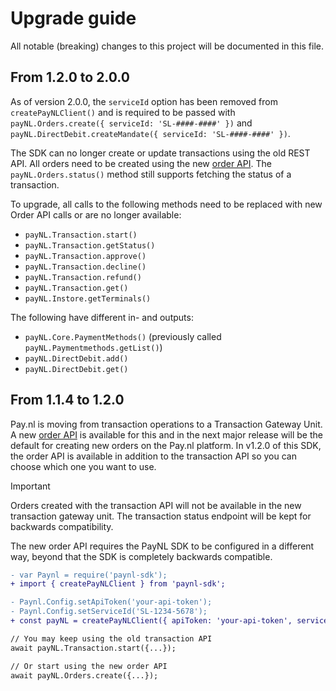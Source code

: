 # Upgrade guide

All notable (breaking) changes to this project will be documented in this file.

## From 1.2.0 to 2.0.0

As of version 2.0.0, the `serviceId` option has been removed from `createPayNLClient()` and is required to be passed 
with `payNL.Orders.create({ serviceId: 'SL-####-####' })` and `payNL.DirectDebit.createMandate({ serviceId: 'SL-####-####' })`.

The SDK can no longer create or update transactions using the old REST API.
All orders need to be created using the new [order API](https://developer.pay.nl/reference/api_create_order-1).
The `payNL.Orders.status()` method still supports fetching the status of a transaction.

To upgrade, all calls to the following methods need to be replaced with new Order API calls or are no longer available:
* `payNL.Transaction.start()`
* `payNL.Transaction.getStatus()`
* `payNL.Transaction.approve()`
* `payNL.Transaction.decline()`
* `payNL.Transaction.refund()`
* `payNL.Transaction.get()`
* `payNL.Instore.getTerminals()`

The following have different in- and outputs:
* `payNL.Core.PaymentMethods()` (previously called `payNL.Paymentmethods.getList()`)
* `payNL.DirectDebit.add()`
* `payNL.DirectDebit.get()` 

## From 1.1.4 to 1.2.0

Pay.nl is moving from transaction operations to a Transaction Gateway Unit.
A new [order API](https://developer.pay.nl/reference/) is available for this and in the next major release will be the default for creating new orders on the Pay.nl platform.
In v1.2.0 of this SDK, the order API is available in addition to the transaction API so you can choose which one you want to use.

> [!IMPORTANT]
> Orders created with the transaction API will not be available in the new transaction gateway unit.
> The transaction status endpoint will be kept for backwards compatibility.

The new order API requires the PayNL SDK to be configured in a different way, beyond that the SDK is completely backwards compatible.

```diff
- var Paynl = require('paynl-sdk');
+ import { createPayNLClient } from 'paynl-sdk';

- Paynl.Config.setApiToken('your-api-token');
- Paynl.Config.setServiceId('SL-1234-5678');
+ const payNL = createPayNLClient({ apiToken: 'your-api-token', serviceId: 'SL-1234-5678' });

// You may keep using the old transaction API
await payNL.Transaction.start({...});

// Or start using the new order API
await payNL.Orders.create({...});
```
